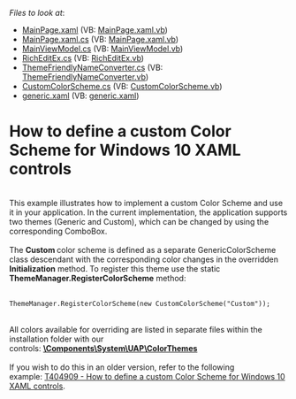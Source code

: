 <!-- default file list -->
*Files to look at*:

* [MainPage.xaml](./CS/MainPage.xaml) (VB: [MainPage.xaml.vb](./VB/MainPage.xaml.vb))
* [MainPage.xaml.cs](./CS/MainPage.xaml.cs) (VB: [MainPage.xaml.vb](./VB/MainPage.xaml.vb))
* [MainViewModel.cs](./CS/MainViewModel.cs) (VB: [MainViewModel.vb](./VB/MainViewModel.vb))
* [RichEditEx.cs](./CS/RichEditEx.cs) (VB: [RichEditEx.vb](./VB/RichEditEx.vb))
* [ThemeFriendlyNameConverter.cs](./CS/ThemeFriendlyNameConverter.cs) (VB: [ThemeFriendlyNameConverter.vb](./VB/ThemeFriendlyNameConverter.vb))
* [CustomColorScheme.cs](./CS/Themes/CustomColorScheme.cs) (VB: [CustomColorScheme.vb](./VB/Themes/CustomColorScheme.vb))
* [generic.xaml](./CS/Themes/generic.xaml) (VB: [generic.xaml](./VB/Themes/generic.xaml))
<!-- default file list end -->
# How to define a custom Color Scheme for Windows 10 XAML controls


<br>This example illustrates how to implement a custom Color Scheme and use it in your application. In the current implementation, the application supports two themes (Generic and Custom), which can be changed by using the corresponding ComboBox. <br><br>The <strong>Custom </strong>color scheme is defined as a separate GenericColorScheme class descendant with the corresponding color changes in the overridden <strong>Initialization</strong> method. To register this theme use the static <strong>ThemeManager.RegisterColorScheme</strong> method: <br><br>


```xaml
ThemeManager.RegisterColorScheme(new CustomColorScheme("Custom"));
```


<br>All colors available for overriding are listed in separate files within the installation folder with our controls: <DevExpress Installation Folder><strong><u>\Components\System\UAP\ColorThemes<br><br></u></strong>If you wish to do this in an older version, refer to the following example: <a href="https://www.devexpress.com/Support/Center/p/T404909">T404909 - How to define a custom Color Scheme for Windows 10 XAML controls</a>. 

<br/>



